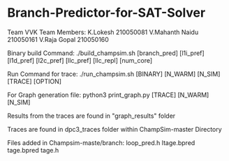# Branch-Predictor-for-SAT-Solver

Team VVK
Team Members:  K.Lokesh           210050081
               V.Mahanth Naidu    210050161
               V.Raja Gopal       210050160

Binary build Command:
./build_champsim.sh [branch_pred] [l1i_pref] [l1d_pref] [l2c_pref] [llc_pref] [llc_repl] [num_core]

Run Command for trace:
./run_champsim.sh [BINARY] [N_WARM] [N_SIM] [TRACE] [OPTION]

For Graph generation file:
python3 print_graph.py [TRACE] [N_WARM] [N_SIM]

Results from the traces are found in "graph_results" folder

Traces are found in dpc3_traces folder within ChampSim-master Directory

Files added in Champsim-maste/branch:
loop_pred.h ltage.bpred tage.bpred tage.h
